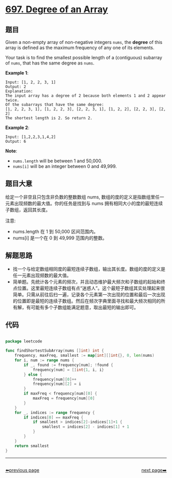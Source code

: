 # [697. Degree of an Array](https://leetcode.com/problems/degree-of-an-array/)


## 题目

Given a non-empty array of non-negative integers `nums`, the **degree** of this array is defined as the maximum frequency of any one of its elements.

Your task is to find the smallest possible length of a (contiguous) subarray of `nums`, that has the same degree as `nums`.

**Example 1**:

```
Input: [1, 2, 2, 3, 1]
Output: 2
Explanation: 
The input array has a degree of 2 because both elements 1 and 2 appear twice.
Of the subarrays that have the same degree:
[1, 2, 2, 3, 1], [1, 2, 2, 3], [2, 2, 3, 1], [1, 2, 2], [2, 2, 3], [2, 2]
The shortest length is 2. So return 2.

```

**Example 2**:

```
Input: [1,2,2,3,1,4,2]
Output: 6
```

**Note**:

- `nums.length` will be between 1 and 50,000.
- `nums[i]` will be an integer between 0 and 49,999.


## 题目大意

给定一个非空且只包含非负数的整数数组 nums, 数组的度的定义是指数组里任一元素出现频数的最大值。你的任务是找到与 nums 拥有相同大小的度的最短连续子数组，返回其长度。

注意:

- nums.length 在 1 到 50,000 区间范围内。
- nums[i] 是一个在 0 到 49,999 范围内的整数。


## 解题思路

- 找一个与给定数组相同度的最短连续子数组，输出其长度。数组的度的定义是任一元素出现频数的最大值。
- 简单题。先统计各个元素的频次，并且动态维护最大频次和子数组的起始和终点位置。这里最短连续子数组有点“迷惑人”。这个最短子数组其实处理起来很简单。只需从前往后扫一遍，记录各个元素第一次出现的位置和最后一次出现的位置即是最短的连续子数组。然后在频次字典里面寻找和最大频次相同的所有解，有可能有多个子数组能满足题意，取出最短的输出即可。

## 代码

```go

package leetcode

func findShortestSubArray(nums []int) int {
	frequency, maxFreq, smallest := map[int][]int{}, 0, len(nums)
	for i, num := range nums {
		if _, found := frequency[num]; !found {
			frequency[num] = []int{1, i, i}
		} else {
			frequency[num][0]++
			frequency[num][2] = i
		}
		if maxFreq < frequency[num][0] {
			maxFreq = frequency[num][0]
		}
	}
	for _, indices := range frequency {
		if indices[0] == maxFreq {
			if smallest > indices[2]-indices[1]+1 {
				smallest = indices[2] - indices[1] + 1
			}
		}
	}
	return smallest
}

```



----------------------------------------------
<div style="display: flex;justify-content: space-between;align-items: center;">
<p><a href="https://books.halfrost.com/leetcode/ChapterFour/0600~0699/0696.Count-Binary-Substrings/">⬅️previous page</a></p>
<p><a href="https://books.halfrost.com/leetcode/ChapterFour/0600~0699/0699.Falling-Squares/">next page➡️</a></p>
</div>
